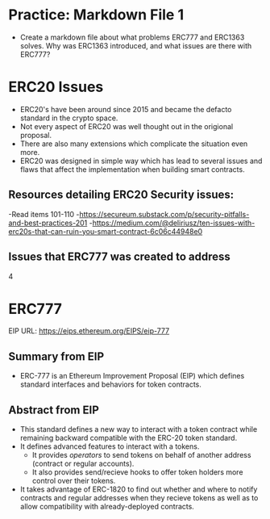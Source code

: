 # Practice: Markdown File 1
- Create a markdown file about what problems ERC777 and ERC1363 solves. Why was ERC1363 introduced, and what issues are there with ERC777?

# ERC20 Issues
- ERC20's have been around since 2015 and became the defacto standard in the crypto space.
- Not every aspect of ERC20 was well thought out in the origional proposal.
- There are also many extensions which complicate the situation even more.
- ERC20 was designed in simple way which has lead to several issues and flaws that affect the implementation when building smart contracts.

## Resources detailing ERC20 Security issues:
-Read items 101-110
-https://secureum.substack.com/p/security-pitfalls-and-best-practices-201
-https://medium.com/@deliriusz/ten-issues-with-erc20s-that-can-ruin-you-smart-contract-6c06c44948e0

## Issues that ERC777 was created to address
4

# ERC777
EIP URL: https://eips.ethereum.org/EIPS/eip-777

## Summary from EIP
- ERC-777 is an Ethereum Improvement Proposal (EIP) which defines standard interfaces and behaviors for token contracts.

## Abstract from EIP
- This standard defines a new way to interact with a token contract while remaining backward compatible with the ERC-20 token standard.
- It defines advanced features to interact with a tokens.
	- It provides *operators* to send tokens on behalf of another address (contract or regular accounts).
	- It also provides send/recieve hooks to offer token holders more control over their tokens.
- It takes advantage of ERC-1820 to find out whether and where to notify contracts and regular addresses when they recieve tokens as well as to allow compatibility with already-deployed contracts.

## 

